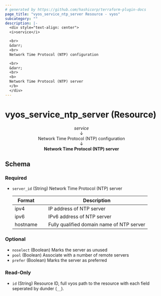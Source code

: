 ```yaml
---
# generated by https://github.com/hashicorp/terraform-plugin-docs
page_title: "vyos_service_ntp_server Resource - vyos"
subcategory: ""
description: |-
  <div style="text-align: center">
  <i>service</i>

  <br>
  &darr;
  <br>
  Network Time Protocol (NTP) configuration

  <br>
  &darr;
  <br>
  <b>
  Network Time Protocol (NTP) server
  </b>
  </div>
---
```


# vyos_service_ntp_server (Resource)

<div style="text-align: center">
<i>service</i>

<br>
&darr;
<br>
Network Time Protocol (NTP) configuration

<br>
&darr;
<br>
<b>
Network Time Protocol (NTP) server
</b>
</div>



<!-- schema generated by tfplugindocs -->
## Schema

### Required

- `server_id` (String) Network Time Protocol (NTP) server

    |  Format &emsp; | Description  |
    |----------|---------------|
    |  ipv4  &emsp; |  IP address of NTP server  |
    |  ipv6  &emsp; |  IPv6 address of NTP server  |
    |  hostname  &emsp; |  Fully qualified domain name of NTP server  |

### Optional

- `noselect` (Boolean) Marks the server as unused
- `pool` (Boolean) Associate with a number of remote servers
- `prefer` (Boolean) Marks the server as preferred

### Read-Only

- `id` (String) Resource ID, full vyos path to the resource with each field seperated by dunder (`__`).
